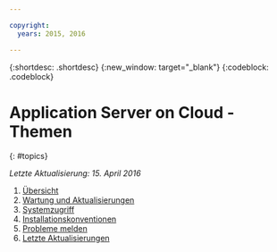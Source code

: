 ```yaml
---

copyright:
  years: 2015, 2016

---
```


{:shortdesc: .shortdesc}
{:new_window: target="_blank"}
{:codeblock: .codeblock}

# Application Server on Cloud - Themen
{: #topics}

*Letzte Aktualisierung: 15. April 2016*

1. [Übersicht](indexWAS4Bluemix.html)
2. [Wartung und Aktualisierungen](maintenanceAndUpdates.html)
6. [Systemzugriff](systemAccess.html)
7. [Installationskonventionen](installationConventions.html)
8. [Probleme melden](reportingIssues.html)
9. [Letzte Aktualisierungen](latestUpdates.html)
